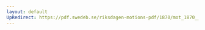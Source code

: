 ```yaml
---
layout: default
UpRedirect: https://pdf.swedeb.se/riksdagen-motions-pdf/1870/mot_1870__ak__00231/mot_1870__ak__00231_002.pdf
---
```

